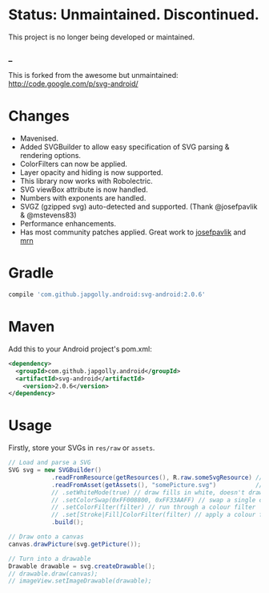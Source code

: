 # Status: Unmaintained. Discontinued.
This project is no longer being developed or maintained.

### _

This is forked from the awesome but unmaintained:
http://code.google.com/p/svg-android/

Changes
=======
* Mavenised.
* Added SVGBuilder to allow easy specification of SVG parsing & rendering options.
* ColorFilters can now be applied.
* Layer opacity and hiding is now supported.
* This library now works with Robolectric.
* SVG viewBox attribute is now handled.
* Numbers with exponents are handled.
* SVGZ (gzipped svg) auto-detected and supported. (Thank @josefpavlik & @mstevens83)
* Performance enhancements.
* Has most community patches applied. Great work to
  [josefpavlik](https://github.com/josefpavlik/svg-android) and
  [mrn](https://github.com/mrn/svg-android)

Gradle
=====

```groovy
compile 'com.github.japgolly.android:svg-android:2.0.6'
```

Maven
=====
Add this to your Android project's pom.xml:
```xml
<dependency>
  <groupId>com.github.japgolly.android</groupId>
  <artifactId>svg-android</artifactId>
	<version>2.0.6</version>
</dependency>
```

Usage
=====

Firstly, store your SVGs in `res/raw` or `assets`.

```java
// Load and parse a SVG
SVG svg = new SVGBuilder()
            .readFromResource(getResources(), R.raw.someSvgResource) // if svg in res/raw
            .readFromAsset(getAssets(), "somePicture.svg")           // if svg in assets
            // .setWhiteMode(true) // draw fills in white, doesn't draw strokes
            // .setColorSwap(0xFF008800, 0xFF33AAFF) // swap a single colour
            // .setColorFilter(filter) // run through a colour filter
            // .set[Stroke|Fill]ColorFilter(filter) // apply a colour filter to only the stroke or fill
            .build();

// Draw onto a canvas
canvas.drawPicture(svg.getPicture());

// Turn into a drawable
Drawable drawable = svg.createDrawable();
// drawable.draw(canvas);
// imageView.setImageDrawable(drawable);
```
